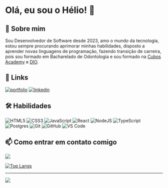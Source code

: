 # Olá, eu sou o Hélio! 👋


## 🚀 Sobre mim

Sou Desenvolvedor de Software desde 2023, amo o mundo da tecnologia, estou sempre procurando aprimorar minhas habilidades, disposto a aprender novas linguagens de programação, fazendo transição de carreira, pois sou formado em Bacharelado de Odontologia e sou formado na [Cubos Academy](https://cubos.academy/) e [DIO](https://www.dio.me/).


## 🔗 Links

[![portfolio](https://img.shields.io/badge/my_portfolio-000?style=for-the-badge&logo=ko-fi&logoColor=white)](https://helio020.github.io/Portfolio/)
[![linkedin](https://img.shields.io/badge/linkedin-0A66C2?style=for-the-badge&logo=linkedin&logoColor=white)](https://www.linkedin.com/in/helio-ribeiro-pinho/)


## 🛠 Habilidades

![HTML5](https://img.shields.io/badge/html5-%23E34F26.svg?style=for-the-badge&logo=html5&logoColor=white)
![CSS3](https://img.shields.io/badge/css3-%231572B6.svg?style=for-the-badge&logo=css3&logoColor=white)
![JavaScript](https://img.shields.io/badge/javascript-%23323330.svg?style=for-the-badge&logo=javascript&logoColor=%23F7DF1E)
![React](https://img.shields.io/badge/react-%2320232a.svg?style=for-the-badge&logo=react&logoColor=%2361DAFB)
![NodeJS](https://img.shields.io/badge/Node%20js-339933?style=for-the-badge&logo=nodedotjs&logoColor=white)
![TypeScript](https://img.shields.io/badge/typescript-%23007ACC.svg?style=for-the-badge&logo=typescript&logoColor=white)
![Postgres](https://img.shields.io/badge/postgres-%23316192.svg?style=for-the-badge&logo=postgresql&logoColor=white)
![Git](https://img.shields.io/badge/git-%23F05033.svg?style=for-the-badge&logo=git&logoColor=white)
![GitHub](https://img.shields.io/badge/github-%23121011.svg?style=for-the-badge&logo=github&logoColor=white)
![VS Code](https://img.shields.io/badge/VS%20Code-0078d7.svg?style=for-the-badge&logo=visual-studio-code&logoColor=white)


## 📫 Como entrar em contato comigo

<a href="mailto: heliorpjunior116@gmail.com" target="_blank"><img src="https://img.shields.io/badge/Gmail-D14836?style=for-the-badge&logo=gmail&logoColor=white"/></a>


[![Top Langs](https://github-readme-stats.vercel.app/api/top-langs/?username=helio020)](https://github.com/helio020)

---
[![](https://visitcount.itsvg.in/api?id=helio020&icon=2&color=1)](https://visitcount.itsvg.in)
